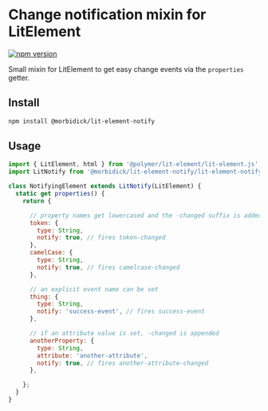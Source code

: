 # Change notification mixin for LitElement

[![npm version](https://img.shields.io/npm/v/@morbidick/lit-element-notify.svg)](https://www.npmjs.com/package/@morbidick/lit-element-notify)

Small mixin for LitElement to get easy change events via the `properties` getter.

## Install

```bash
npm install @morbidick/lit-element-notify
```

## Usage

```javascript
import { LitElement, html } from '@polymer/lit-element/lit-element.js';
import LitNotify from '@morbidick/lit-element-notify/lit-element-notify.js';

class NotifyingElement extends LitNotify(LitElement) {
  static get properties() {
    return {

      // property names get lowercased and the -changed suffix is added
      token: {
        type: String,
        notify: true, // fires token-changed
      },
      camelCase: {
        type: String,
        notify: true, // fires camelcase-changed
      },

      // an explicit event name can be set
      thing: {
        type: String,
        notify: 'success-event', // fires success-event
      },

      // if an attribute value is set, -changed is appended
      anotherProperty: {
        type: String,
        attribute: 'another-attribute',
        notify: true, // fires another-attribute-changed
      },

    };
  }
}
```
